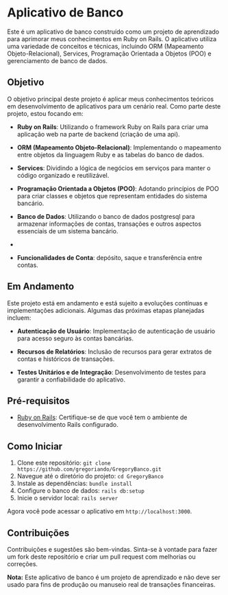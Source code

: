 # Aplicativo de Banco

Este é um aplicativo de banco construído como um projeto de aprendizado para aprimorar meus conhecimentos em Ruby on Rails. O aplicativo utiliza uma variedade de conceitos e técnicas, incluindo ORM (Mapeamento Objeto-Relacional), Services, Programação Orientada a Objetos (POO) e gerenciamento de banco de dados.

## Objetivo

O objetivo principal deste projeto é aplicar meus conhecimentos teóricos em desenvolvimento de aplicativos para um cenário real. Como parte deste projeto, estou focando em:

- **Ruby on Rails**: Utilizando o framework Ruby on Rails para criar uma aplicação web na parte de backend (criação de uma api).

- **ORM (Mapeamento Objeto-Relacional)**: Implementando o mapeamento entre objetos da linguagem Ruby e as tabelas do banco de dados.

- **Services**: Dividindo a lógica de negócios em serviços para manter o código organizado e reutilizável.

- **Programação Orientada a Objetos (POO)**: Adotando princípios de POO para criar classes e objetos que representam entidades do sistema bancário.

- **Banco de Dados**: Utilizando o banco de dados postgresql para armazenar informações de contas, transações e outros aspectos essenciais de um sistema bancário.
- 
- **Funcionalidades de Conta**:  depósito, saque e transferência entre contas.
  
## Em Andamento

Este projeto está em andamento e está sujeito a evoluções contínuas e implementações adicionais. Algumas das próximas etapas planejadas incluem:

- **Autenticação de Usuário**: Implementação de autenticação de usuário para acesso seguro às contas bancárias.

- **Recursos de Relatórios**: Inclusão de recursos para gerar extratos de contas e históricos de transações.

- **Testes Unitários e de Integração**: Desenvolvimento de testes para garantir a confiabilidade do aplicativo.


## Pré-requisitos

- [Ruby on Rails](https://rubyonrails.org/): Certifique-se de que você tem o ambiente de desenvolvimento Rails configurado.

## Como Iniciar

1. Clone este repositório: `git clone https://github.com/gregoriando/GregoryBanco.git`
2. Navegue até o diretório do projeto: `cd GregoryBanco`
3. Instale as dependências: `bundle install`
4. Configure o banco de dados: `rails db:setup`
5. Inicie o servidor local: `rails server`

Agora você pode acessar o aplicativo em `http://localhost:3000`.

## Contribuições

Contribuições e sugestões são bem-vindas. Sinta-se à vontade para fazer um fork deste repositório e criar um pull request com melhorias ou correções.


**Nota:** Este aplicativo de banco é um projeto de aprendizado e não deve ser usado para fins de produção ou manuseio real de transações financeiras.
